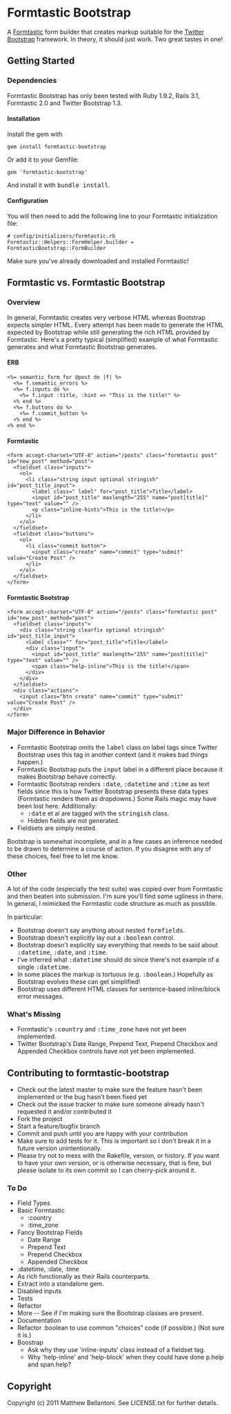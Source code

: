 # Formtastic Bootstrap

A [Formtastic](https://github.com/justinfrench/formtastic) form builder that creates markup suitable for the [Twitter Bootstrap](http://twitter.github.com/bootstrap/) framework.  In theory, it should just work.  Two great tastes in one!

## Getting Started

### Dependencies

Formtastic Bootstrap has only been tested with Ruby 1.9.2, Rails 3.1, Formtastic 2.0 and Twitter Bootstrap 1.3.

#### Installation

Install the gem with 

    gem install formtastic-bootstrap

Or add it to your Gemfile:

    gem 'formtastic-bootstrap'

And install it with <tt>bundle install</tt>.

#### Configuration

You will then need to add the following line to your Formtastic initialization file:

    # config/initializers/formtastic.rb
    Formtastic::Helpers::FormHelper.builder = FormtasticBootstrap::FormBuilder

Make sure you've already downloaded and installed Formtastic!


## Formtastic vs. Formtastic Bootstrap


### Overview

In general, Formtastic creates very verbose HTML whereas Bootstrap expects simpler HTML.  Every attempt has been
made to generate the HTML expected by Bootstrap while still generating the rich HTML provided by Formtastic.  Here's a pretty typical (simplified) example of what Formtastic generates and what Formtastic Bootstrap generates.

#### ERB

    <%= semantic_form_for @post do |f| %>
      <%= f.semantic_errors %>
      <%= f.inputs do %>
        <%= f.input :title, :hint => "This is the title!" %>
      <% end %>
      <%= f.buttons do %>
        <%= f.commit_button %>
      <% end %>
    <% end %>

#### Formtastic

    <form accept-charset="UTF-8" action="/posts" class="formtastic post" id="new_post" method="post">
      <fieldset class="inputs">
        <ol>
          <li class="string input optional stringish" id="post_title_input">
            <label class=" label" for="post_title">Title</label>
            <input id="post_title" maxlength="255" name="post[title]" type="text" value="" />
            <p class="inline-hints">This is the title!</p>
          </li>
        </ol>
      </fieldset>
      <fieldset class="buttons">
        <ol>
          <li class="commit button">
            <input class="create" name="commit" type="submit" value="Create Post" />
          </li>
        </ol>
      </fieldset>
    </form>

#### Formtastic Bootstrap

    <form accept-charset="UTF-8" action="/posts" class="formtastic post" id="new_post" method="post">
      <fieldset class="inputs">
        <div class="string clearfix optional stringish" id="post_title_input">
          <label class="" for="post_title">Title</label>
          <div class="input">
            <input id="post_title" maxlength="255" name="post[title]" type="text" value="" />
            <span class="help-inline">This is the title!</span>
          </div>
        </div>
      </fieldset>
      <div class="actions">
        <input class="btn create" name="commit" type="submit" value="Create Post" />
      </div>
    </form>

### Major Difference in Behavior

* Formtastic Bootstrap omits the <tt>label</tt> class on label tags since Twitter Bootstrap uses this tag in another context (and it makes bad things happen.)
* Formtastic Bootstrap puts the <tt>input</tt> label in a different place because it makes Bootstrap behave correctly.
* Formtastic Bootstrap renders <tt>:date</tt>, <tt>:datetime</tt> and <tt>:time</tt> as text fields since this is how Twitter Bootstrap presents these data types  (Formtastic renders them as dropdowns.) Some Rails magic may have been lost here.  Additionally:
  * <tt>:date</tt> et al are tagged with the <tt>stringish</tt> class.
  * Hidden fields are not generated.
* Fieldsets are simply nested.

Bootstrap is somewhat incomplete, and in a few cases an inference needed to be drawn to determine a course of action.  If you disagree with any of these choices, feel free to let me know.

### Other

A lot of the code (especially the test suite) was copied over from Formtastic and then beaten into submission.  I'm sure you'll find some ugliness in there.  In general, I mimicked the Formtastic code structure as much as possible.

In particular:

* Bootstrap doesn't say anything about nested <tt>formfields</tt>.
* Bootstrap doesn't explicitly lay out a <tt>:boolean</tt> control.
* Bootstrap doesn't explicitly say everything that needs to be said about <tt>:datetime</tt>, <tt>:date</tt>, and <tt>:time</tt>.
* I've inferred what <tt>:datetime</tt> should do since there's not example of a single <tt>:datetime</tt>.
* In some places the markup is tortuous (e.g. <tt>:boolean</tt>.)  Hopefully as Bootstrap evolves these can get simplified!
* Bootstrap uses different HTML classes for sentence-based inline/block error messages.

### What's Missing

* Formtastic's <tt>:country</tt> and <tt>:time_zone</tt> have not yet been implemented.
* Twitter Bootstrap's Date Range, Prepend Text, Prepend Checkbox and Appended Checkbox controls have not yet been implemented.

## Contributing to formtastic-bootstrap
 
* Check out the latest master to make sure the feature hasn't been implemented or the bug hasn't been fixed yet
* Check out the issue tracker to make sure someone already hasn't requested it and/or contributed it
* Fork the project
* Start a feature/bugfix branch
* Commit and push until you are happy with your contribution
* Make sure to add tests for it. This is important so I don't break it in a future version unintentionally.
* Please try not to mess with the Rakefile, version, or history. If you want to have your own version, or is otherwise necessary, that is fine, but please isolate to its own commit so I can cherry-pick around it.


### To Do

* Field Types
 * Basic Formtastic
   * :country
   * :time_zone
 * Fancy Bootstrap Fields
   * Date Range
   * Prepend Text
   * Prepend Checkbox
   * Appended Checkbox
* :datetime, :date, :time
 * As rich functionally as their Rails counterparts.
 * Extract into a standalone gem.
* Disabled inputs
* Tests
 * Refactor
 * More -- See if I'm making sure the Bootstrap classes are present.
* Documentation
* Refactor :boolean to use common "choices" code (if possible.) (Not sure it is.)
* Boostrap
  * Ask why they use 'inline-inputs' class instead of a fieldset tag.
  * Why 'help-inline' and 'help-block' when they could have done p.help and span.help?


## Copyright

Copyright (c) 2011 Matthew Bellantoni. See LICENSE.txt for further details.

